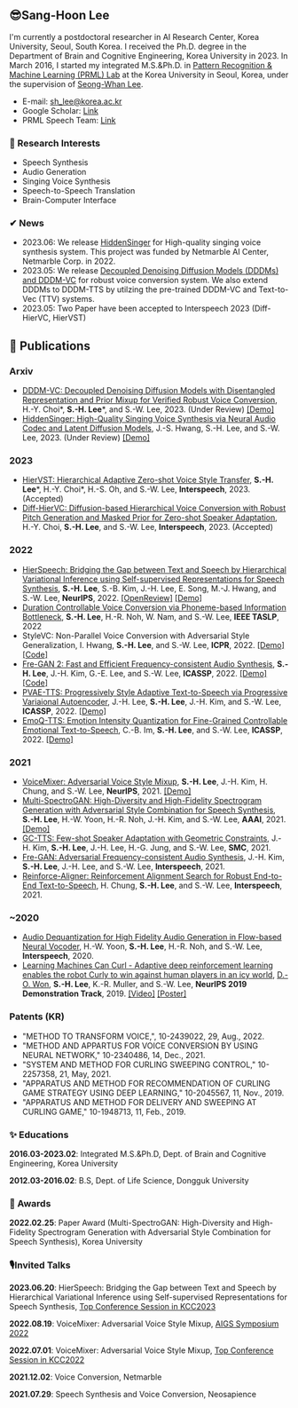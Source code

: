 ## 😎Sang-Hoon Lee
I'm currently a postdoctoral researcher in AI Research Center, Korea University, Seoul, South Korea. I received the Ph.D. degree in the Department of Brain and Cognitive Engineering, Korea University in 2023. In March 2016, I started my integrated M.S.&Ph.D. in [Pattern Recognition & Machine Learning (PRML) Lab](http://pr.korea.ac.kr) at the Korea University in Seoul, Korea, under the supervision of [Seong-Whan Lee](http://pr.korea.ac.kr/sub2_1.php?code=LSW).

- E-mail: sh_lee@korea.ac.kr
- Google Scholar: [Link](https://scholar.google.com/citations?user=HDzlBm0AAAAJ&hl=en)
- PRML Speech Team: [Link](https://prml-lab-speech-team.github.io/demo/)

### 👀 Research Interests 
- Speech Synthesis 
- Audio Generation
- Singing Voice Synthesis
- Speech-to-Speech Translation
- Brain-Computer Interface

### ✔ News
- 2023.06: We release [HiddenSinger](https://arxiv.org/abs/2306.06814) for High-quality singing voice synthesis system. This project was funded by Netmarble AI Center, Netmarble Corp. in 2022.
- 2023.05: We release [Decoupled Denoising Diffusion Models (DDDMs) and DDDM-VC](https://arxiv.org/abs/2305.15816) for robust voice conversion system. We also extend DDDMs to DDDM-TTS by utilzing the pre-trained DDDM-VC and Text-to-Vec (TTV) systems. 
- 2023.05: Two Paper have been accepted to Interspeech 2023 (Diff-HierVC, HierVST)
<!-- - 2022.11: Two paper have been accepted to [JKAIA2022](http://aiassociation.kr/UploadData/Editor/Conference/202211/AB25A5D8158240D0A0D04C593F48DF0D.pdf)
- 2022.09: One paper has been accepted to NeurIPS 2022 (HierSpeech)
- 2022.03: One paper has been accepted to IEEE TASLP (DCVC)
- 2022.03: One paper has been accepted to ICPR 2022 (StyleVC) 
- 2022.01: Three paper have been accepted to ICASSP 2022 (Fre-GAN 2, EmoQ-TTS, PVAE-TTS) -->



## 🎉 Publications
### Arxiv
- [DDDM-VC: Decoupled Denoising Diffusion Models with Disentangled Representation and Prior Mixup for Verified Robust Voice Conversion](https://arxiv.org/abs/2305.15816), H.-Y. Choi*, **S.-H. Lee***, and S.-W. Lee, 2023. (Under Review) [[Demo]](https://hayeong0.github.io/DDDM-VC-demo/) 
- [HiddenSinger: High-Quality Singing Voice Synthesis via Neural Audio Codec and Latent Diffusion Models](https://arxiv.org/abs/2306.06814), J.-S. Hwang, S.-H. Lee, and S.-W. Lee, 2023. (Under Review) [[Demo]](https://jisang93.github.io/hiddensinger-demo/)

### 2023 
- [HierVST: Hierarchical Adaptive Zero-shot Voice Style Transfer](), **S.-H. Lee***, H.-Y. Choi*, H.-S. Oh, and S.-W. Lee, **Interspeech**, 2023. (Accepted)
- [Diff-HierVC: Diffusion-based Hierarchical Voice Conversion with Robust Pitch Generation and Masked Prior for Zero-shot Speaker Adaptation](), H.-Y. Choi, **S.-H. Lee**, and S.-W. Lee, **Interspeech**, 2023. (Accepted)

### 2022
- [HierSpeech: Bridging the Gap between Text and Speech by Hierarchical Variational Inference using Self-supervised Representations for Speech Synthesis](https://openreview.net/pdf?id=awdyRVnfQKX), **S.-H. Lee**, S.-B. Kim, J.-H. Lee, E. Song, M.-J. Hwang, and S.-W. Lee, **NeurIPS**, 2022. [[OpenReview]](https://openreview.net/forum?id=awdyRVnfQKX) [[Demo]](https://sh-lee-prml.github.io/hierspeech-demo/)
- [Duration Controllable Voice Conversion via Phoneme-based Information Bottleneck](https://ieeexplore.ieee.org/abstract/document/9729483), **S.-H. Lee**, H.-R. Noh, W. Nam, and S.-W. Lee, **IEEE TASLP**, 2022
- StyleVC: Non-Parallel Voice Conversion with Adversarial Style Generalization, I. Hwang, **S.-H. Lee**, and S.-W. Lee, **ICPR**, 2022. [[Demo]](https://prml-lab-speech-team.github.io/demo/insun-hwang/StyleVC/) [[Code]](https://github.com/intory89/StyleVC)
- [Fre-GAN 2: Fast and Efficient Frequency-consistent Audio Synthesis](https://ieeexplore.ieee.org/document/9746675), **S.-H. Lee**, J.-H. Kim, G.-E. Lee, and S.-W. Lee, **ICASSP**, 2022. [[Demo]](https://prml-lab-speech-team.github.io/demo/FreGAN2/) [[Code]](https://github.com/prml-lab-speech-team/demo/tree/master/FreGAN2/code)
- [PVAE-TTS: Progressively Style Adaptive Text-to-Speech via Progressive Variaional Autoencoder](https://ieeexplore.ieee.org/document/9747388),	J.-H. Lee, **S.-H. Lee**, J.-H. Kim, and S.-W. Lee,  **ICASSP**, 2022. [[Demo]](https://prml-lab-speech-team.github.io/demo/PVAE-TTS/)
- [EmoQ-TTS: Emotion Intensity Quantization for Fine-Grained Controllable Emotional Text-to-Speech](https://ieeexplore.ieee.org/document/9747098),	C.-B. Im, **S.-H. Lee**, and S.-W. Lee, **ICASSP**, 2022. [[Demo]](https://prml-lab-speech-team.github.io/demo/EmoQ-TTS/)


### 2021
- [VoiceMixer: Adversarial Voice Style Mixup](https://proceedings.neurips.cc/paper/2021/hash/0266e33d3f546cb5436a10798e657d97-Abstract.html), **S.-H. Lee**, J.-H. Kim, H. Chung, and S.-W. Lee, **NeurIPS**, 2021. [[Demo]](https://anonymous-speech.github.io/voicemixer/)
- [Multi-SpectroGAN: High-Diversity and High-Fidelity Spectrogram Generation with Adversarial Style Combination for Speech Synthesis](https://arxiv.org/abs/2012.07267), **S.-H. Lee**, H.-W. Yoon, H.-R. Noh, J.-H. Kim, and S.-W. Lee, **AAAI**, 2021. [[Demo]](https://anonymsg.github.io/MSG/Demo/index.html)
- [GC-TTS: Few-shot Speaker Adaptation with Geometric Constraints](https://ieeexplore.ieee.org/abstract/document/9658830), J.-H. Kim, **S.-H. Lee**, J.-H. Lee, H.-G. Jung, and S.-W. Lee, **SMC**, 2021.
- [Fre-GAN: Adversarial Frequency-consistent Audio Synthesis](https://arxiv.org/abs/2106.02297), J.-H. Kim, **S.-H. Lee**, J.-H. Lee, and S.-W. Lee, **Interspeech**, 2021.  
- [Reinforce-Aligner: Reinforcement Alignment Search for Robust End-to-End Text-to-Speech](https://arxiv.org/abs/2106.02830), H. Chung, **S.-H. Lee**, and S.-W. Lee, **Interspeech**, 2021.  

### ~2020
- [Audio Dequantization for High Fidelity Audio Generation in Flow-based Neural Vocoder](https://arxiv.org/abs/2008.06867), H.-W. Yoon, **S.-H. Lee**, H.-R. Noh, and S.-W. Lee, **Interspeech**, 2020.  
- [Learning Machines Can Curl - Adaptive deep reinforcement learning enables the robot Curly to win against human players in an icy world](https://nips.cc/Conferences/2019/ScheduleMultitrack?event=15442), [D.-O. Won](https://sites.google.com/view/aiml-hallym/people/professor?authuser=0), **S.-H. Lee**, K.-R. Muller, and S.-W. Lee, **NeurIPS 2019 Demonstration Track**, 2019. [[Video]](https://www.youtube.com/watch?v=71S8qpmU6VA) [[Poster]](https://github.com/sh-lee-prml/sh-lee-prml/blob/main/NeurIPS2019_poster.pdf)

### Patents (KR)
- "METHOD TO TRANSFORM VOICE,", 10-2439022, 29, Aug., 2022.
- "METHOD AND APPARTUS FOR VOICE CONVERSION BY USING NEURAL NETWORK," 10-2340486, 14, Dec., 2021.
- "SYSTEM AND METHOD FOR CURLING SWEEPING CONTROL," 10-2257358, 21, May, 2021.
- "APPARATUS AND METHOD FOR RECOMMENDATION OF CURLING GAME STRATEGY USING DEEP LEARNING," 10-2045567, 11, Nov., 2019.
- "APPARATUS AND METHOD FOR DELIVERY AND SWEEPING AT CURLING GAME," 10-1948713, 11, Feb., 2019.


### ✨ Educations
**2016.03-2023.02**: Integrated M.S.&Ph.D, Dept. of Brain and Cognitive Engineering, Korea University

**2012.03-2016.02**: B.S, Dept. of Life Science, Dongguk University

### 🎁 Awards
**2022.02.25**: Paper Award (Multi-SpectroGAN: High-Diversity and High-Fidelity Spectrogram Generation with Adversarial Style Combination for Speech Synthesis), Korea University

### 🎙Invited Talks
**2023.06.20**: HierSpeech: Bridging the Gap between Text and Speech by Hierarchical Variational Inference using Self-supervised Representations for Speech Synthesis, [Top Conference Session in KCC2023](https://www.kiise.or.kr/conference/kcc/2023/)

**2022.08.19**: VoiceMixer: Adversarial Voice Style Mixup, [AIGS Symposium 2022](https://aigs.kr/default/customer/customer_01.php?com_board_basic=read_form&topmenu=5&left=1&com_board_idx=24&com_board_id=2)

**2022.07.01**: VoiceMixer: Adversarial Voice Style Mixup, [Top Conference Session in KCC2022](https://www.kiise.or.kr/conference/kcc/2022/)

**2021.12.02**: Voice Conversion, Netmarble

**2021.07.29**: Speech Synthesis and Voice Conversion, Neosapience
